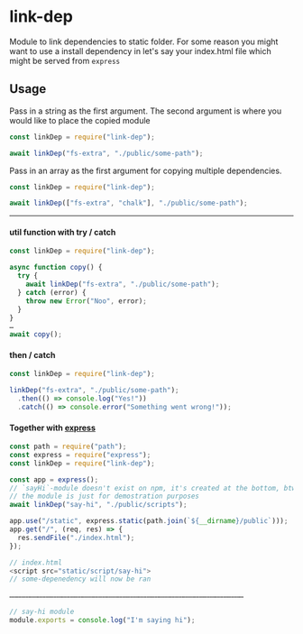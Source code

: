 # link-dep

Module to link dependencies to static folder.
For some reason you might want to use a install dependency in let's say your index.html file which might be served from `express`

## Usage

Pass in a string as the first argument. The second argument is where you would like to place the copied module

```jsx
const linkDep = require("link-dep");

await linkDep("fs-extra", "./public/some-path");
```

Pass in an array as the first argument for copying multiple dependencies.

```jsx
const linkDep = require("link-dep");

await linkDep(["fs-extra", "chalk"], "./public/some-path");
```

---

#### util function with try / catch

```jsx
const linkDep = require("link-dep");

async function copy() {
  try {
    await linkDep("fs-extra", "./public/some-path");
  } catch (error) {
    throw new Error("Noo", error);
  }
}
…
await copy();
```

#### then / catch

```jsx
const linkDep = require("link-dep");

linkDep("fs-extra", "./public/some-path");
  .then(() => console.log("Yes!"))
  .catch(() => console.error("Something went wrong!"));
```

#### Together with [express](https://expressjs.com/)

```js
const path = require("path");
const express = require("express");
const linkDep = require("link-dep");

const app = express();
// `sayHi`-module doesn't exist on npm, it's created at the bottom, btw it's really complex. 🧠
// the module is just for demostration purposes
await linkDep("say-hi", "./public/scripts");

app.use("/static", express.static(path.join(`${__dirname}/public`)));
app.get("/", (req, res) => {
  res.sendFile("./index.html");
});

// index.html
<script src="static/script/say-hi">
// some-depenedency will now be ran

…………………………………………………………………………………………………………………………………………………………

// say-hi module 
module.exports = console.log("I'm saying hi");
```
